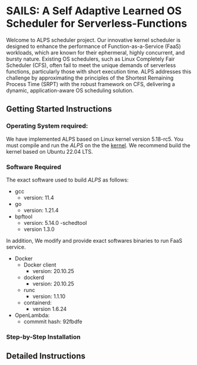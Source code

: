 # SAILS: A Self Adaptive Learned OS Scheduler for Serverless-Functions
Welcome to ALPS scheduler project. Our innovative kernel scheduler is designed to enhance the performance of Function-as-a-Service (FaaS) workloads, which are known for their ephermeral, highly concurrent, and bursty nature. Existing OS schedulers, such as Linux Completely Fair Scheduler (CFS), often fail to meet the unique demands of serverless functions, particularly those with short execution time. ALPS addresses this challenge by approximating the principles of the Shortest Remaining Process Time (SRPT) with the robust framework on CFS, delivering a dynamic, application-aware OS scheduling solution.

## Getting Started Instructions

### Operating System required:

We have implemented ALPS based on Linux kernel version 5.18-rc5. You must compile and run the *ALPS* on the the [kernel](https://github.com/fishercht1995/linux.git). We recommend build the kernel based on Ubuntu 22.04 LTS.

### Software Required

The exact software used to build *ALPS* as follows:

- gcc 
    - version: 11.4
- go
    - version: 1.21.4
- bpftool
    - version: 5.14.0
-schedtool
    - version 1.3.0

In addition, We modify and provide exact softwares binaries to run FaaS service. 
 
- Docker
    - Docker client
        - version: 20.10.25
    - dockerd
        - version: 20.10.25
    - runc
        - version: 1.1.10
    -  containerd:
        - version 1.6.24
- OpenLambda:
    - commmit hash: 92fbdfe
   
### Step-by-Step Installation

## Detailed Instructions

